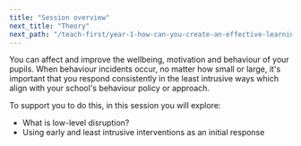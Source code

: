 ```yaml
---
title: "Session overview"
next_title: "Theory"
next_path: "/teach-first/year-1-how-can-you-create-an-effective-learning-environment/autumn-week-4-ect-theory"
---
```


You can affect and improve the wellbeing, motivation and behaviour of your pupils. When behaviour incidents occur, no matter how small or large, it's important that you respond consistently in the least intrusive ways which align with your school's behaviour policy or approach.

To support you to do this, in this session you will explore:

- What is low-level disruption?
- Using early and least intrusive interventions as an initial response
